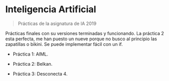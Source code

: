 # Inteligencia Artificial

> Prácticas de la asignatura de IA 2019

Prácticas finales con su versiones terminadas y funcionando. La práctica 2 esta perfecta, me han puesto un nueve porque no busco al principio las zapatillas o bikini. Se puede implementar fácil con un if.

- Práctica 1: AIML.

- Práctica 2: Belkan.

- Práctica 3: Desconecta 4.